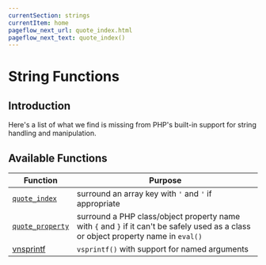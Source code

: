 ```yaml
---
currentSection: strings
currentItem: home
pageflow_next_url: quote_index.html
pageflow_next_text: quote_index()
---
```


# String Functions

## Introduction

Here's a list of what we find is missing from PHP's built-in support for string handling and manipulation.

## Available Functions

Function | Purpose
---------|--------
[`quote_index`](quote_index.html) | surround an array key with `'` and `'` if appropriate
[`quote_property`](quote_property.html) | surround a PHP class/object property name with `{` and `}` if it can't be safely used as a class or object property name in `eval()`
[vnsprintf](vnsprintf.html) | `vsprintf()` with support for named arguments
